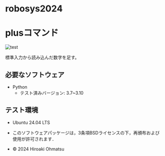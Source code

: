# robosys2024

# plusコマンド
![test](https://github.com/hiroakiohmatsu/robosys2024/actions/workflows/test.yml/badge.svg)

標準入力から読み込んだ数字を足す。


## 必要なソフトウェア
- Python
  - テスト済みバージョン: 3.7~3.10

## テスト環境
- Ubuntu 24.04 LTS













- このソフトウェアパッケージは，3条項BSDライセンスの下，再頒布および使用が許可されます．
- © 2024 Hiroaki Ohmatsu
